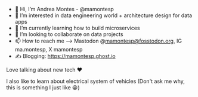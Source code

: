 - 👋 Hi, I’m Andrea Montes - @mamontesp
- 👀 I’m interested in data engineering world + architecture design for data apps
- 🌱 I’m currently learning how to build microservices
- 💞️ I’m looking to collaborate on data projects
- 📫 How to reach me --> Mastodon @mamontesp@fosstodon.org, IG ma.montesp, X mamontesp
- ✍️ Blogging: https://mamontesp.ghost.io

Love talking about new tech :heart:

I also like to learn about electrical system of vehicles (Don't ask me why, this is something I just like 😀)
<!---
mamontesp/mamontesp is a ✨ special ✨ repository because its `README.md` (this file) appears on your GitHub profile.
You can click the Preview link to take a look at your changes.
--->
